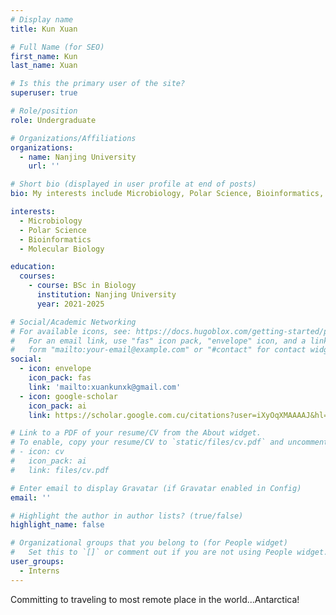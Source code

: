 ```yaml
---
# Display name
title: Kun Xuan

# Full Name (for SEO)
first_name: Kun
last_name: Xuan

# Is this the primary user of the site?
superuser: true

# Role/position
role: Undergraduate

# Organizations/Affiliations
organizations:
  - name: Nanjing University
    url: ''

# Short bio (displayed in user profile at end of posts)
bio: My interests include Microbiology, Polar Science, Bioinformatics, Molecular Biology...and SLEEPING

interests:
  - Microbiology
  - Polar Science
  - Bioinformatics
  - Molecular Biology

education:
  courses:
    - course: BSc in Biology
      institution: Nanjing University
      year: 2021-2025

# Social/Academic Networking
# For available icons, see: https://docs.hugoblox.com/getting-started/page-builder/#icons
#   For an email link, use "fas" icon pack, "envelope" icon, and a link in the
#   form "mailto:your-email@example.com" or "#contact" for contact widget.
social:
  - icon: envelope
    icon_pack: fas
    link: 'mailto:xuankunxk@gmail.com'
  - icon: google-scholar
    icon_pack: ai
    link: https://scholar.google.com.cu/citations?user=iXyOqXMAAAAJ&hl=zh-CN

# Link to a PDF of your resume/CV from the About widget.
# To enable, copy your resume/CV to `static/files/cv.pdf` and uncomment the lines below.
# - icon: cv
#   icon_pack: ai
#   link: files/cv.pdf

# Enter email to display Gravatar (if Gravatar enabled in Config)
email: ''

# Highlight the author in author lists? (true/false)
highlight_name: false

# Organizational groups that you belong to (for People widget)
#   Set this to `[]` or comment out if you are not using People widget.
user_groups:
  - Interns
---
```


Committing to traveling to most remote place in the world...Antarctica!
